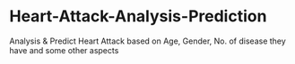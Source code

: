 # Heart-Attack-Analysis-Prediction
Analysis &amp; Predict Heart Attack based on Age, Gender, No. of disease they have and some other aspects
